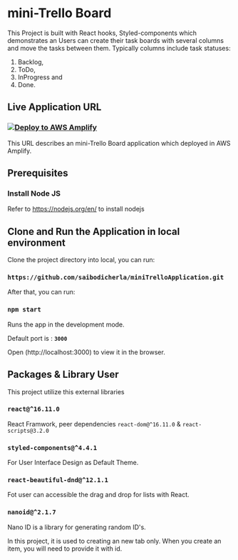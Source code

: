 # mini-Trello Board

This Project is built with React hooks, Styled-components which demonstrates an Users can create their task boards with several columns and move the tasks between them. Typically columns include task statuses: 

1. Backlog, 
2. ToDo, 
3. InProgress and 
4. Done.


## Live Application URL

### [![Deploy to AWS Amplify](https://oneclick.amplifyapp.com/button.svg)](https://master.d2u3bncmb5k6b1.amplifyapp.com/)
This URL describes an mini-Trello Board application which deployed in AWS Amplify. 

## Prerequisites

### Install Node JS
Refer to https://nodejs.org/en/ to install nodejs


## Clone and Run the Application in local environment

Clone the project directory into local, you can run:

### `https://github.com/saibodicherla/miniTrelloApplication.git`

After that, you can run:

### `npm start`

Runs the app in the development mode.<br />

Default port is : **`3000`**

Open (http://localhost:3000) to view it in the browser.


## Packages & Library User

This project utilize this external libraries

### `react@^16.11.0`

React Framwork, peer dependencies `react-dom@^16.11.0` & `react-scripts@3.2.0`

### `styled-components@^4.4.1`

For User Interface Design as Default Theme. 

### `react-beautiful-dnd@^12.1.1`

Fot user can accessible the drag and drop for lists with React. 

### `nanoid@^2.1.7`
Nano ID is a library for generating random ID's. 

In this project, it is used to creating an new tab only.  When you create an item, you will need to provide it with id.
